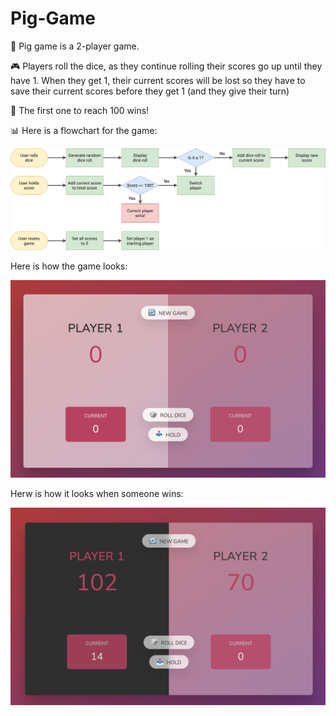 # Pig-Game

  🐖 Pig game is a 2-player game. 

  🎮 Players roll the dice, as they continue rolling their scores go up until they have 1. When they get 1, their current scores will be lost so they have to save their current scores before they get 1 (and they give their turn) 
  
  🥳 The first one to reach 100 wins!

  📊 Here is a flowchart for the game: 
  
![](pigGame/pig-game-flowchart.png)


Here is how the game looks:

![](pics/game.png)

Herw is how it looks when someone wins:

![](pics/game-win.png)
